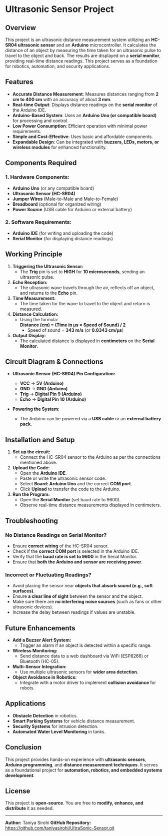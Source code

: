 # Ultrasonic Sensor Project

## Overview
This project is an ultrasonic distance measurement system utilizing an **HC-SR04 ultrasonic sensor** and an **Arduino** microcontroller. It calculates the distance of an object by measuring the time taken for an ultrasonic pulse to travel to the object and back. The results are displayed on a **serial monitor**, providing real-time distance readings. This project serves as a foundation for robotics, automation, and security applications.

## Features
- **Accurate Distance Measurement**: Measures distances ranging from **2 cm to 400 cm** with an accuracy of about **3 mm**.
- **Real-time Output**: Displays distance readings on the **serial monitor** of the Arduino IDE.
- **Arduino-Based System**: Uses an **Arduino Uno (or compatible board)** for processing and control.
- **Low Power Consumption**: Efficient operation with minimal power requirements.
- **Simple and Cost-Effective**: Uses basic and affordable components.
- **Expandable Design**: Can be integrated with **buzzers, LEDs, motors, or wireless modules** for enhanced functionality.

## Components Required
### 1. **Hardware Components:**
- **Arduino Uno** (or any compatible board)
- **Ultrasonic Sensor (HC-SR04)**
- **Jumper Wires** (Male-to-Male and Male-to-Female)
- **Breadboard** (optional for organized wiring)
- **Power Source** (USB cable for Arduino or external battery)

### 2. **Software Requirements:**
- **Arduino IDE** (for writing and uploading the code)
- **Serial Monitor** (for displaying distance readings)

## Working Principle
1. **Triggering the Ultrasonic Sensor:**
   - The **Trig** pin is set to **HIGH** for **10 microseconds**, sending an ultrasonic pulse.
2. **Echo Reception:**
   - The ultrasonic wave travels through the air, reflects off an object, and returns to the **Echo** pin.
3. **Time Measurement:**
   - The time taken for the wave to travel to the object and return is measured.
4. **Distance Calculation:**
   - Using the formula:  
     **Distance (cm) = (Time in µs × Speed of Sound) / 2**  
     - Speed of sound = **343 m/s** (or **0.0343 cm/µs**)
5. **Output Display:**
   - The calculated distance is displayed in **centimeters** on the **Serial Monitor**.

## Circuit Diagram & Connections
- **Ultrasonic Sensor (HC-SR04) Pin Configuration:**
  - **VCC** → **5V (Arduino)**
  - **GND** → **GND (Arduino)**
  - **Trig** → **Digital Pin 9 (Arduino)**
  - **Echo** → **Digital Pin 10 (Arduino)**

- **Powering the System:**
  - The Arduino can be powered via a **USB cable** or an **external battery pack**.

## Installation and Setup
1. **Set up the circuit:**
   - Connect the HC-SR04 sensor to the Arduino as per the connections mentioned above.
2. **Upload the Code:**
   - Open the **Arduino IDE**.
   - Paste or write the ultrasonic sensor code.
   - Select **Board: Arduino Uno** and the correct **COM port**.
   - Click **Upload** to transfer the code to the Arduino.
3. **Run the Program:**
   - Open the **Serial Monitor** (set baud rate to 9600).
   - Observe real-time distance measurements displayed in centimeters.

## Troubleshooting
### **No Distance Readings on Serial Monitor?**
- Ensure **correct wiring** of the HC-SR04 sensor.
- Check if the **correct COM port** is selected in the Arduino IDE.
- Verify that the **baud rate is set to 9600** in the Serial Monitor.
- Ensure that **both the Arduino and sensor are receiving power**.

### **Incorrect or Fluctuating Readings?**
- Avoid placing the sensor near **objects that absorb sound (e.g., soft surfaces)**.
- Ensure **a clear line of sight** between the sensor and the object.
- Make sure there are **no interfering noise sources** (such as fans or other ultrasonic devices).
- Increase the delay between readings if values are unstable.

## Future Enhancements
- **Add a Buzzer Alert System:** 
  - Trigger an alarm if an object is detected within a specific range.
- **Wireless Monitoring:**
  - Send distance data to a web dashboard via WiFi (ESP8266) or Bluetooth (HC-05).
- **Multi-Sensor Integration:**
  - Use multiple ultrasonic sensors for **wider area detection**.
- **Object Avoidance in Robotics:**
  - Integrate with a motor driver to implement **collision avoidance** for robots.

## Applications
- **Obstacle Detection** in robotics.
- **Smart Parking Systems** for vehicle distance measurement.
- **Security Systems** for intrusion detection.
- **Automated Water Level Monitoring** in tanks.

## Conclusion
This project provides hands-on experience with **ultrasonic sensors**, **Arduino programming**, and **distance measurement techniques**. It serves as a foundational project for **automation, robotics, and embedded systems development**.

## License
This project is **open-source**. You are free to **modify, enhance, and distribute** it as needed.

---
**Author:** Taniya Sirohi 
**GitHub Repository:** https://github.com/taniyasirohi/UltraSonic-Sensor.git
